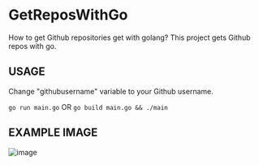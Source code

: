 # GetReposWithGo
How to get Github repositories get with golang? This project gets Github repos with go.

## USAGE
Change "githubusername" variable to your Github username.

`go run main.go`
OR
`go build main.go && ./main`

## EXAMPLE IMAGE

![image](https://user-images.githubusercontent.com/82279640/133312539-bb9cf066-49b5-4558-bdeb-a6fe21b87156.png)


